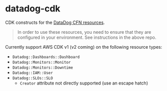 # datadog-cdk

CDK constructs for the [DataDog CFN resources](https://github.com/DataDog/datadog-cloudformation-resources).

> In order to use these resources, you need to ensure that they are configured
> in your environment. See instructions in the above repo.

Currently support AWS CDK v1 (v2 coming) on the following resource types:

- `Datadog::Dashboards::Dashboard`
- `Datadog::Monitors::Monitor`
- `Datadog::Monitors::Downtime`
- `Datadog::IAM::User`
- `Datadog::SLOs::SLO`
  - `Creator` attribute not directly supported (use an escape hatch)
